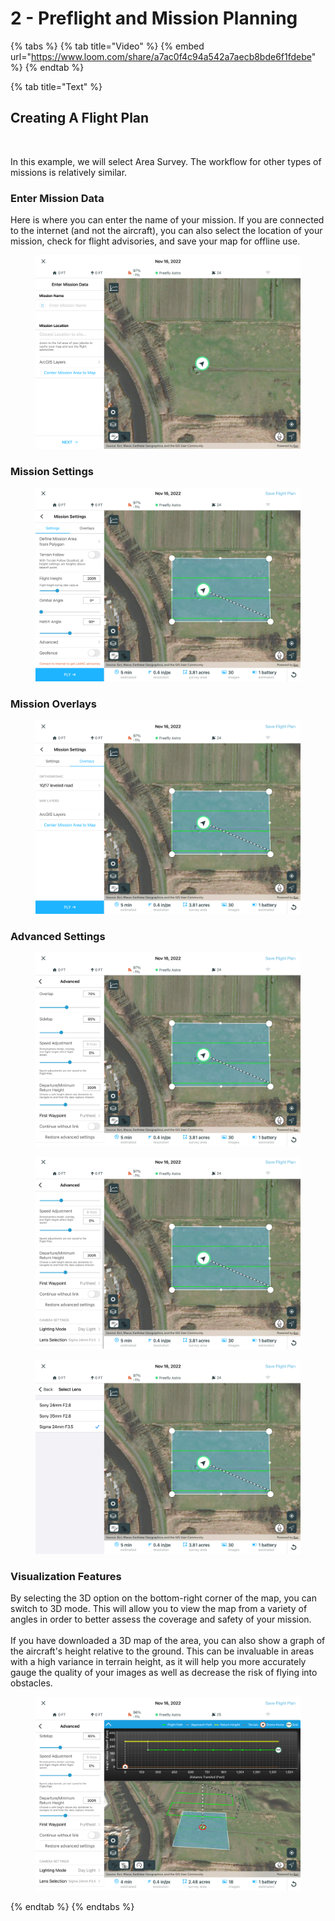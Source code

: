 # 2 - Preflight and Mission Planning

{% tabs %}
{% tab title="Video" %}
{% embed url="https://www.loom.com/share/a7ac0f4c94a542a7aecb8bde6f1fdebe" %}
{% endtab %}

{% tab title="Text" %}
## Creating A Flight Plan

<figure><img src="../../../.gitbook/assets/16Plan_Screen.PNG" alt=""><figcaption></figcaption></figure>

In this example, we will select Area Survey. The workflow for other types of missions is relatively similar.&#x20;

### Enter Mission Data

Here is where you can enter the name of your mission. If you are connected to the internet (and not the aircraft), you can also select the location of your mission, check for flight advisories, and save your map for offline use.&#x20;

<figure><img src="../../../.gitbook/assets/19Enter_Mission_Data.PNG" alt=""><figcaption></figcaption></figure>

### Mission Settings

<figure><img src="../../../.gitbook/assets/20Mission_Settings.PNG" alt=""><figcaption></figcaption></figure>

### Mission Overlays

<figure><img src="../../../.gitbook/assets/22Mission_Overlays.PNG" alt=""><figcaption></figcaption></figure>

### Advanced Settings

<figure><img src="../../../.gitbook/assets/23Mission_Advanced.PNG" alt=""><figcaption></figcaption></figure>

<figure><img src="../../../.gitbook/assets/24Mission_Advanced2.PNG" alt=""><figcaption></figcaption></figure>

<figure><img src="../../../.gitbook/assets/25Select_Lens.PNG" alt=""><figcaption></figcaption></figure>

### Visualization Features

By selecting the 3D option on the bottom-right corner of the map, you can switch to 3D mode. This will allow you to view the map from a variety of angles in order to better assess the coverage and safety of your mission. \
\
If you have downloaded a 3D map of the area, you can also show a graph of the aircraft's height relative to the ground. This can be invaluable in areas with a high variance in terrain height, as it will help you more accurately gauge the quality of your images as well as decrease the risk of flying into obstacles.&#x20;

<figure><img src="../../../.gitbook/assets/25.5Mission_3D_Terrain.PNG" alt=""><figcaption></figcaption></figure>
{% endtab %}
{% endtabs %}

